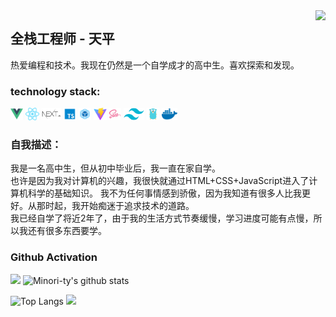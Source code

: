 <img align="right" src="https://count.getloli.com/get/@:Chuluo08?theme=rule34">

## 全栈工程师 - 天平

热爱编程和技术。我现在仍然是一个自学成才的高中生。喜欢探索和发现。

### **technology stack:**

<a href="https://v3.cn.vuejs.org"><code><img height="20" src="./images/vue.png"></code></a>
<a href="https://reactjs.org/"><code><img height="20" src="./images/react.svg"></code></a>
<a href="https://nextjs.org/"><code><img height="20" src="./images/next.png"></code></a>
<a href="https://www.tslang.cn/index.html"><code><img height="20" src="./images/typescript.png"></code></a>
<a href="https://webpack.js.org/"><code><img height="20" src="./images/webpack.svg"></code></a>
<a href="https://cn.vitejs.dev"><code><img height="20" src="./images/vite.png"></code></a>
<a href="https://sass-lang.com"><code><img height="20" src="./images/sass2.png"></code></a>
<a href="https://tailwindcss.com"><code><img height="20" src="./images/tailwindcss.png"></code></a>
<a href="https://go.dev/"><code><img height="20" src="./images/golang.png"></code></a>
<a href="https://www.docker.com"><code><img height="20" src="./images/docker.png"></code></a>


### 自我描述：

我是一名高中生，但从初中毕业后，我一直在家自学。<br>
也许是因为我对计算机的兴趣，我很快就通过HTML+CSS+JavaScript进入了计算机科学的基础知识。 我不为任何事情感到骄傲，因为我知道有很多人比我更好。从那时起，我开始痴迷于追求技术的道路。<br>
我已经自学了将近2年了，由于我的生活方式节奏缓慢，学习进度可能有点慢，所以我还有很多东西要学。<br>

### Github Activation

[![](https://activity-graph.herokuapp.com/graph?username=Chuluo08&theme=dracula)](https://github.com/ashutosh00710/github-readme-activity-graph)
![Minori-ty's github stats](https://github-readme-stats.vercel.app/api?username=Chuluo08&show_icons=true&theme=vue)

![Top Langs](https://github-readme-stats.vercel.app/api/top-langs/?username=Chuluo08&langs_count=6)
![](https://github-readme-stats.vercel.app/api/top-langs/?username=Chuluo08&layout=compact&langs_count=6)
